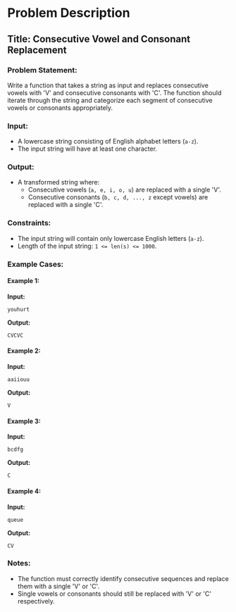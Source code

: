 # Problem Description

## Title: Consecutive Vowel and Consonant Replacement

### Problem Statement:

Write a function that takes a string as input and replaces consecutive vowels with 'V' and consecutive consonants with 'C'. The function should iterate through the string and categorize each segment of consecutive vowels or consonants appropriately.

### Input:

- A lowercase string consisting of English alphabet letters (`a-z`).
- The input string will have at least one character.

### Output:

- A transformed string where:
  - Consecutive vowels (`a, e, i, o, u`) are replaced with a single 'V'.
  - Consecutive consonants (`b, c, d, ..., z` except vowels) are replaced with a single 'C'.

### Constraints:

- The input string will contain only lowercase English letters (`a-z`).
- Length of the input string: `1 <= len(s) <= 1000`.

### Example Cases:

#### Example 1:

**Input:**

```
youhurt
```

**Output:**

```
CVCVC
```

#### Example 2:

**Input:**

```
aaiiouu
```

**Output:**

```
V
```

#### Example 3:

**Input:**

```
bcdfg
```

**Output:**

```
C
```

#### Example 4:

**Input:**

```
queue
```

**Output:**

```
CV
```

### Notes:

- The function must correctly identify consecutive sequences and replace them with a single 'V' or 'C'.
- Single vowels or consonants should still be replaced with 'V' or 'C' respectively.

